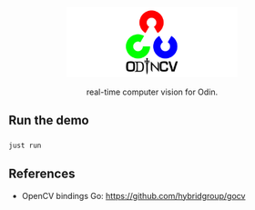 <div align="center">
    <img src="demo/assets/ocv.png" alt="ocv" width="300">
    <p>real-time computer vision for Odin.</p>
</div>

## Run the demo

### 

```bash
just run
```

## References
- OpenCV bindings Go: https://github.com/hybridgroup/gocv